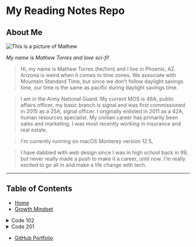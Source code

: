 # My Reading Notes Repo

## About Me

![This is a picture of Mathew](https://i.ibb.co/RYF2zv7/Mathew-Torres-web.jpg)

_My name is Mathew Torres and love sci-fi!_

> Hi, my name is Mathew Torres (he/him) and I live in Phoenix, AZ.  Arizona is weird when it comes to time zones.  We associate with Mountain Standard Time, but since we don't follow daylight savings time, our time is the same as pacific during daylight savings time.

> I am in the Army National Guard. My current MOS is 46A, public affairs officer, my basic branch is signal and was first commissioned in 2015 as a 25A, signal officer.  I originally enlisted in 2011 as a 42A, human resources specialist.
My civilian career has primarily been sales and marketing.  I was most recently working in insurance and real estate.

> I'm currently running on macOS Monterey version 12.5,

> I have dabbled with web design since I was in high school back in 99, but never really made a push to make it a career, until now.  I'm really excited to go all in and make a life change with tech.

***

## Table of Contents

- [Home](https://mtorres6739.github.io/reading-notes)
- [Growth Mindset](growthMindset)

<details><summary>Code 102</summary>

- [Class 1 Notes](class1)
- [Class 2 Notes](class2)
- [Class 3 Notes](class3)
- [Class 4 Notes](class4)
- [Class 5 Notes](class5)
- [Class 6 Notes](class6)
- [Class 7 Notes](class7)
- [Class 8 Notes](class8)

</details>

<details><summary>Code 201</summary>

- [Class 1 Notes]()
- [Class 2 Notes]()
- [Class 3 Notes]()
- [Class 4 Notes]()
- [Class 5 Notes]()
- [Class 6 Notes]()
- [Class 7 Notes]()
- [Class 8 Notes]()
- [Class 9 Notes]()
- [Class 10 Notes]()
- [Class 11 Notes]()
- [Class 12 Notes]()
- [Class 13 Notes]()
- [Class 14 Notes]()
- [Class 15 Notes]()

</details>

- [GitHub Portfolio](https://github.com/mtorres6739)
